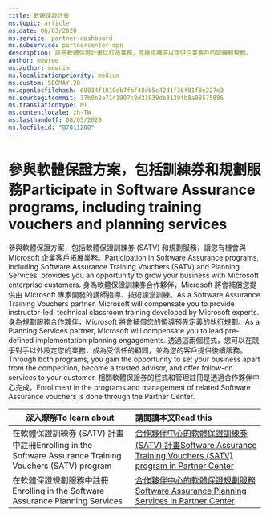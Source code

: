 ```yaml
---
title: 軟體保證計畫
ms.topic: article
ms.date: 06/03/2020
ms.service: partner-dashboard
ms.subservice: partnercenter-mpn
description: 註冊軟體保證計畫以打造業務，並獲得補償以提供企業客戶的訓練和規劃。
author: mowree
ms.author: mowrim
ms.localizationpriority: medium
ms.custom: SEOMAY.20
ms.openlocfilehash: 60034f1810db7fbf48db5c42d1f36f81f8e227e3
ms.sourcegitcommit: 37b0b2a7141907c8d21839de3128fb8a98575886
ms.translationtype: MT
ms.contentlocale: zh-TW
ms.lasthandoff: 08/05/2020
ms.locfileid: "87811208"
---
```

# <a name="participate-in-software-assurance-programs-including-training-vouchers-and-planning-services"></a><span data-ttu-id="7f053-103">參與軟體保證方案，包括訓練券和規劃服務</span><span class="sxs-lookup"><span data-stu-id="7f053-103">Participate in Software Assurance programs, including training vouchers and planning services</span></span>

<span data-ttu-id="7f053-104">參與軟體保證方案，包括軟體保證訓練券 (SATV) 和規劃服務，讓您有機會與 Microsoft 企業客戶拓展業務。</span><span class="sxs-lookup"><span data-stu-id="7f053-104">Participation in Software Assurance programs, including Software Assurance Training Vouchers (SATV) and Planning Services, provides you an opportunity to grow your business with Microsoft enterprise customers.</span></span> <span data-ttu-id="7f053-105">身為軟體保證訓練券合作夥伴，Microsoft 將會補償您提供由 Microsoft 專家開發的講師指導、技術課堂訓練。</span><span class="sxs-lookup"><span data-stu-id="7f053-105">As a Software Assurance Training Vouchers partner, Microsoft will compensate you to provide instructor-led, technical classroom training developed by Microsoft experts.</span></span> <span data-ttu-id="7f053-106">身為規劃服務合作夥伴，Microsoft 將會補償您的領導預先定義的執行規劃。</span><span class="sxs-lookup"><span data-stu-id="7f053-106">As a Planning Services partner, Microsoft will compensate you to lead pre-defined implementation planning engagements.</span></span> <span data-ttu-id="7f053-107">透過這兩個程式，您可以在競爭對手以外設定您的業務，成為受信任的顧問，並為您的客戶提供後續服務。</span><span class="sxs-lookup"><span data-stu-id="7f053-107">Through both programs, you gain the opportunity to set your business apart from the competition, become a trusted advisor, and offer follow-on services to your customer.</span></span> <span data-ttu-id="7f053-108">相關軟體保證券的程式和管理註冊是透過合作夥伴中心完成。</span><span class="sxs-lookup"><span data-stu-id="7f053-108">Enrollment in the programs and management of related Software Assurance vouchers is done through the Partner Center.</span></span>

|<span data-ttu-id="7f053-109">**深入瞭解**</span><span class="sxs-lookup"><span data-stu-id="7f053-109">**To learn about**</span></span>   |<span data-ttu-id="7f053-110">**請閱讀本文**</span><span class="sxs-lookup"><span data-stu-id="7f053-110">**Read this**</span></span>   |
|--------------------------|:------------------|
|<span data-ttu-id="7f053-111">在軟體保證訓練券 (SATV) 計畫中註冊</span><span class="sxs-lookup"><span data-stu-id="7f053-111">Enrolling in the Software Assurance Training Vouchers (SATV) program</span></span>|[<span data-ttu-id="7f053-112">合作夥伴中心的軟體保證訓練券 (SATV) 計畫</span><span class="sxs-lookup"><span data-stu-id="7f053-112">Software Assurance Training Vouchers (SATV) program in Partner Center</span></span>](software-assurance-satv.md)|
|<span data-ttu-id="7f053-113">在軟體保證規劃服務中註冊</span><span class="sxs-lookup"><span data-stu-id="7f053-113">Enrolling in the Software Assurance Planning Services</span></span>|[<span data-ttu-id="7f053-114">合作夥伴中心的軟體保證規劃服務</span><span class="sxs-lookup"><span data-stu-id="7f053-114">Software Assurance Planning Services in Partner Center</span></span>](software-assurance-dps.md) |